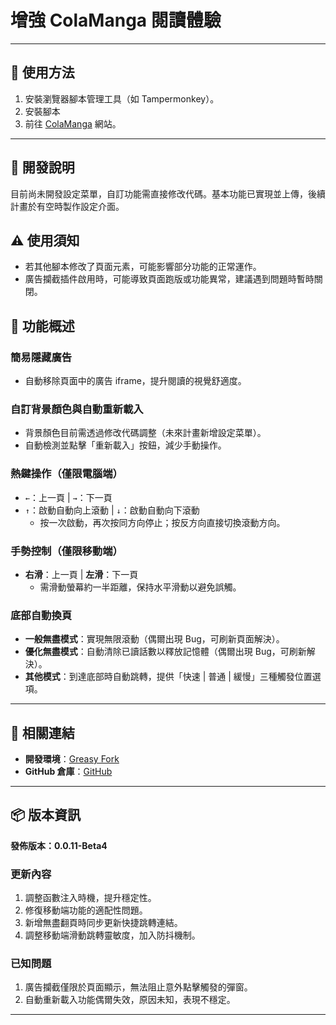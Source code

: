 # **增強 ColaManga 閱讀體驗**

---

## **👻 使用方法**

1. 安裝瀏覽器腳本管理工具（如 Tampermonkey）。
2. 安裝腳本
3. 前往 [ColaManga](https://www.colamanga.com/) 網站。

---

## **🚧 開發說明**

目前尚未開發設定菜單，自訂功能需直接修改代碼。基本功能已實現並上傳，後續計畫於有空時製作設定介面。


## **⚠️ 使用須知**
- 若其他腳本修改了頁面元素，可能影響部分功能的正常運作。
- 廣告攔截插件啟用時，可能導致頁面跑版或功能異常，建議遇到問題時暫時關閉。


## **📜 功能概述**

### **簡易隱藏廣告**
- 自動移除頁面中的廣告 iframe，提升閱讀的視覺舒適度。

### **自訂背景顏色與自動重新載入**
- 背景顏色目前需透過修改代碼調整（未來計畫新增設定菜單）。
- 自動檢測並點擊「重新載入」按鈕，減少手動操作。

### **熱鍵操作（僅限電腦端）**
- `←`：上一頁 | `→`：下一頁  
- `↑`：啟動自動向上滾動 | `↓`：啟動自動向下滾動  
  - 按一次啟動，再次按同方向停止；按反方向直接切換滾動方向。

### **手勢控制（僅限移動端）**
- **右滑**：上一頁 | **左滑**：下一頁  
  - 需滑動螢幕約一半距離，保持水平滑動以避免誤觸。

### **底部自動換頁**
- **一般無盡模式**：實現無限滾動（偶爾出現 Bug，可刷新頁面解決）。
- **優化無盡模式**：自動清除已讀話數以釋放記憶體（偶爾出現 Bug，可刷新解決）。
- **其他模式**：到達底部時自動跳轉，提供「快速 | 普通 | 緩慢」三種觸發位置選項。

---

## **🔗 相關連結**

- **開發環境**：[Greasy Fork](https://greasyfork.org/zh-TW/users/989635-canaan-hs)  
- **GitHub 倉庫**：[GitHub](https://github.com/Canaan-HS/MonkeyScript/tree/main/ColaMangaEnhance)

---

## **📦 版本資訊**

**發佈版本：0.0.11-Beta4** 

### **更新內容**
1. 調整函數注入時機，提升穩定性。
2. 修復移動端功能的適配性問題。
3. 新增無盡翻頁時同步更新快捷跳轉連結。
4. 調整移動端滑動跳轉靈敏度，加入防抖機制。

### **已知問題**
1. 廣告攔截僅限於頁面顯示，無法阻止意外點擊觸發的彈窗。
2. 自動重新載入功能偶爾失效，原因未知，表現不穩定。

---